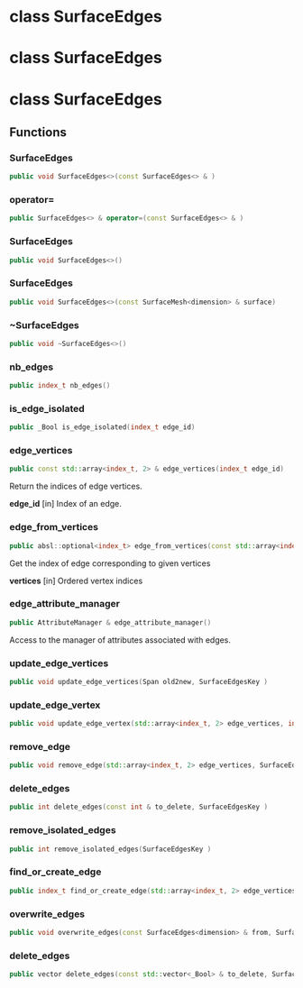 # class SurfaceEdges

# class SurfaceEdges

# class SurfaceEdges


## Functions

### SurfaceEdges

```cpp
public void SurfaceEdges<>(const SurfaceEdges<> & )
```


### operator=

```cpp
public SurfaceEdges<> & operator=(const SurfaceEdges<> & )
```


### SurfaceEdges

```cpp
public void SurfaceEdges<>()
```


### SurfaceEdges

```cpp
public void SurfaceEdges<>(const SurfaceMesh<dimension> & surface)
```


### ~SurfaceEdges

```cpp
public void ~SurfaceEdges<>()
```


### nb_edges

```cpp
public index_t nb_edges()
```


### is_edge_isolated

```cpp
public _Bool is_edge_isolated(index_t edge_id)
```


### edge_vertices

```cpp
public const std::array<index_t, 2> & edge_vertices(index_t edge_id)
```


 Return the indices of edge vertices.

**edge_id** [in] Index of an edge.

### edge_from_vertices

```cpp
public absl::optional<index_t> edge_from_vertices(const std::array<index_t, 2> & vertices)
```


 Get the index of edge corresponding to given vertices

**vertices** [in] Ordered vertex indices

### edge_attribute_manager

```cpp
public AttributeManager & edge_attribute_manager()
```


 Access to the manager of attributes associated with edges.

### update_edge_vertices

```cpp
public void update_edge_vertices(Span old2new, SurfaceEdgesKey )
```


### update_edge_vertex

```cpp
public void update_edge_vertex(std::array<index_t, 2> edge_vertices, index_t edge_vertex_id, index_t new_vertex_id, SurfaceEdgesKey )
```


### remove_edge

```cpp
public void remove_edge(std::array<index_t, 2> edge_vertices, SurfaceEdgesKey )
```


### delete_edges

```cpp
public int delete_edges(const int & to_delete, SurfaceEdgesKey )
```


### remove_isolated_edges

```cpp
public int remove_isolated_edges(SurfaceEdgesKey )
```


### find_or_create_edge

```cpp
public index_t find_or_create_edge(std::array<index_t, 2> edge_vertices, SurfaceEdgesKey )
```


### overwrite_edges

```cpp
public void overwrite_edges(const SurfaceEdges<dimension> & from, SurfaceEdgesKey )
```


### delete_edges

```cpp
public vector delete_edges(const std::vector<_Bool> & to_delete, SurfaceEdgesKey )
```



